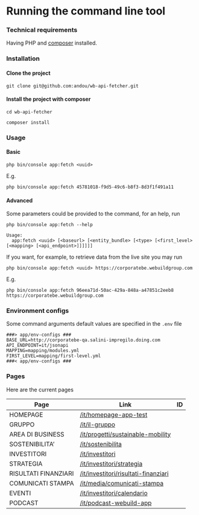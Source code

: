 # Running the command line tool

### Technical requirements
Having PHP and [composer](https://getcomposer.org/download/) installed.

### Installation
#### Clone the project
```
git clone git@github.com:andou/wb-api-fetcher.git
```
#### Install the project with composer
```
cd wb-api-fetcher
```
```
composer install
```
### Usage
#### Basic
```
php bin/console app:fetch <uuid>
```
E.g.
```
php bin/console app:fetch 45781018-f9d5-49c6-b8f3-8d3f1f491a11
```
#### Advanced
Some parameters could be provided to the command, for an help, run
```
php bin/console app:fetch --help
```
```
Usage:
  app:fetch <uuid> [<baseurl> [<entity_bundle> [<type> [<first_level> [<mapping> [<api_endpoint>]]]]]]
```
If you want, for example, to retrieve data from the live site you may run
```
php bin/console app:fetch <uuid> https://corporatebe.webuildgroup.com
```
E.g.
```
php bin/console app:fetch 96eea71d-50ac-429a-848a-a47851c2eeb8 https://corporatebe.webuildgroup.com
```
### Environment configs
Some command arguments default values are specified in the `.env` file

```
###> app/env-configs ###
BASE_URL=http://corporatebe-qa.salini-impregilo.doing.com
API_ENDPOINT=it/jsonapi
MAPPING=mapping/modules.yml
FIRST_LEVEL=mapping/first-level.yml
###< app/env-configs ###
```

### Pages

Here are the current pages

| Page | Link | ID |
| ---- | ---- | -- |
| HOMEPAGE | [/it/homepage-app-test](https://www.webuildgroup.com/it/homepage-app-test) | |
| GRUPPO  | [/it/il-gruppo](http://testapp.salini-impregilo.doing.com/it/il-gruppo) | |
| AREA DI BUSINESS  | [/it/progetti/sustainable-mobility](http://testapp.salini-impregilo.doing.com/it/progetti/sustainable-mobility) | |
| SOSTENIBILITA’  | [/it/sostenibilita](http://testapp.salini-impregilo.doing.com/it/sostenibilita) | |
| INVESTITORI  | [/it/investitori](http://testapp.salini-impregilo.doing.com/it/investitori) | |
| STRATEGIA | [/it/investitori/strategia](http://testapp.salini-impregilo.doing.com/it/investitori/strategia) | |
| RISULTATI FINANZIARI  | [/it/investitori/risultati-finanziari](http://testapp.salini-impregilo.doing.com/it/investitori/risultati-finanziari) | |
| COMUNICATI STAMPA  | [/it/media/comunicati-stampa](http://testapp.salini-impregilo.doing.com/it/media/comunicati-stampa) | |
| EVENTI  | [/it/investitori/calendario](http://testapp.salini-impregilo.doing.com/it/investitori/calendario) | |
| PODCAST  | [/it/podcast-webuild-app](https://www.webuildgroup.com/it/podcast-webuild-app) | |
